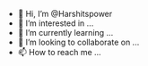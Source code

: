 - 👋 Hi, I’m @Harshitspower
- 👀 I’m interested in ...
- 🌱 I’m currently learning ...
- 💞️ I’m looking to collaborate on ...
- 📫 How to reach me ...

<!---
Harshitspower/Harshitspower is a ✨ special ✨ repository because its `README.md` (this file) appears on your GitHub profile.
You can click the Preview link to take a look at your changes.
--->
